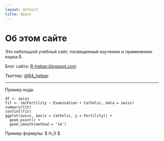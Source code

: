 ```yaml
---
layout: default
title: About
---
```


# Об этом сайте

Это небольшой учебный сайт, посвященный изучению
и применению языка R.

Блог сайта: [R-helper.blogspot.com](http://R-helper.blogspot.com)

Твиттер: [@R4_helper](https://twitter.com/R4_helper)

---

Пример кода:

```
df <- swiss
fit <- lm(Fertility ~ Examination + Catholic, data = swiss)
summary(fit)
confint(fit)
ggplot(swiss, aes(x = Catholic, y = Fertility)) + 
  geom_point() + 
  geom_smooth(method = 'lm')
```

Пример формулы: $ H_0 $

